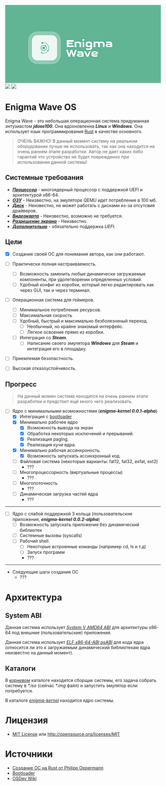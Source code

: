 ![EnigmaWave](assets/icon-1024x512.png)
![](https://img.shields.io/badge/license-MIT-green.svg?style=for-the-badge)
![](https://tokei.rs/b1/github/jdose100/EnigmaWave?category=code&style=for-the-badge&color=yellowgreen)
<!-- ![](https://img.shields.io/github/stars/jdose100/EnigmaWave?style=for-the-badge&color=green) -->

# Enigma Wave OS
Enigma Wave - это небольшая операционная система придуманная энтузиастом ***jdose100***.
Она вдохновленна ***Linux*** и ***Windows***. Она использует язык программирования 
[Rust](https://www.rust-lang.org/ru/tools/install) в качестве основного.

> ОЧЕНЬ ВАЖНО! В данный момент систему на реальном оборудовании лучше не использовать, так как она
находится на очень раннем этапе разработки. Автор не дает каких либо гарантий что устройство не будет
поврежденно при использовании данной системы!

## Системные требования
+ <u>***Процессор***</u> - многоядерный процессор с поддержкой UEFI и архитектурой x86-64.
+ <u>***ОЗУ***</u> - Неизвестно, на эмуляторе QEMU идет потребление в 100 мб.
+ <u>***Диск***</u> - Неизвестно, не может работать с дисками из-за отсутсвия драйверов.
+ <u>***Видеокарта***</u> - Неизвестно, возможно не требуется.
+ <u>***Разрешение экрана***</u> - Неизвестно.
+ <u>***Дополнительно***</u> - обязательно поддержка *UEFI*.

## Цели

+ [x] Создание своей ОС для понимания автора, как они работают.
+ [ ] Практически полная настраиваемость.
    + [ ] Возможность заменить любые динамически загружаемые компоненты,
    при удолетворении определенных условий.
    + [ ] Удобный конфиг из коробки, который легко редактировать как через GUI, так
    и через терминал.
+ [ ] Операционная система для геймеров.
    + [ ] Минимальное потребление ресурсов.
    + [ ] Максимальная скорость
    + [ ] Удобный, быстрый и максимально безболезненый переход.
        + [ ] Необычный, но крайне знакомый интерфейс.
        + [ ] Легкое освоение прямо из коробки.
    + [ ] Интеграция со ***Steam***.
        + [ ] Написание своего эмулятора ***Windows*** для ***Steam*** и интеграция его в площадку.
+ [ ] Приемлемая безопастность.
+ [ ] Высокая отказоустойчивость.


## Прогресс
> На данный момен система находится на очень раннем этапе разработки и предстоит ещё много чего реализовать.

+ [ ] Ядро с минимальными возможностями (***enigma-kernel 0.0.1-alpha***)
    + [x] Интеграция с [bootloader](https://crates.io/crates/bootloader)
    + [x] Минимально рабочее ядро
        + [x] Возможность вывода на экран
        + [x] Обработка некоторых исключений и прерываний.
        + [x] Реализация paging.
        + [x] Реализация кучи ядра.
    + [x] Минимально рабочая ассинхроность.
        + [x] Возможность запускать ассинхронный код.
    + [ ] Файловая система (некоторые варианты: fat12, fat32, exfat, ext2)
        + ???
    + [ ] Многопроцессорность (виртуальные процессы)
        + ???
    + [ ] Многопоточность
        + ???
    + [ ] Динамическая загрузка частей ядра
        + ???
---
+ [ ] Ядро с слабой поддержкой 3 кольца (пользовательские приложения, ***enigma-kernel 0.0.2-alpha***)
    + [ ] Возможность запускать приложения без динамический библиотек
    + [ ] Системные вызовы (syscalls)
    + [ ] Рабочий shell.
        + [ ] Некоторые встроенные команды (например cd, ls и т.д)
        + [ ] Запуск программ
        + ???

---
+ Следующие шаги создания ОС
    + ???

# Архитектура

## System ABI
Данная система использует *[System V AMD64 ABI](https://en.wikipedia.org/wiki/X86_calling_conventions#System_V_AMD64_ABI)* 
для архитектуры x86-64 под внешние (пользовательские) приложения.

Данная система использует *[ELF x86-64-ABI psABI](https://gitlab.com/x86-psABIs/x86-64-ABI)* для кода ядра
(относится ли это к загружаемым динамический библиотекам ядра неизвестно на данный момент).

## Каталоги
В [*корневом*](./) каталоге находится сборщик системы, его задача собрать систему в *\*.iso* (сейчас *\*.img* файл) и запустить
эмулятор если потребуется.

В каталоге [*enigma-kernel*](enigma-kernel/) находится ядро системы.

# Лицензия
+ [MIT License](LICENSE) или http://opensource.org/licenses/MIT

# Источники
+ [Создание ОС на Rust от Philipp Oppermann](https://os.phil-opp.com)
+ [Bootloader](https://github.com/rust-osdev/bootloader)
+ [OSDev Wiki](https://wiki.osdev.org/Main_Page)
